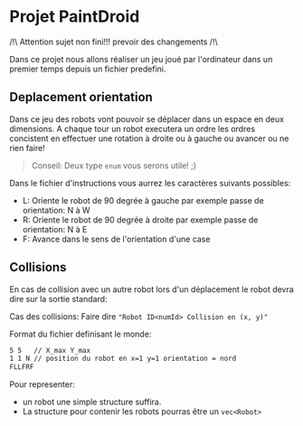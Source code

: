 # Projet PaintDroid

/!\ Attention sujet non fini!!! prevoir des changements /!\

Dans ce projet nous allons réaliser un jeu joué par l'ordinateur dans
un premier temps depuis un fichier predefini.

## Deplacement orientation

Dans ce jeu des robots vont pouvoir se déplacer dans un espace en deux
dimensions. A chaque tour un robot executera un ordre les ordres concistent en
effectuer une rotation à droite ou à gauche ou avancer ou ne rien faire!

> Conseil: Deux type `enum` vous serons utile! ;)

Dans le fichier d'instructions vous aurrez les caractères suivants possibles:

- L: Oriente le robot de 90 degrée à gauche par exemple passe de orientation: N à W
- R: Oriente le robot de 90 degrée à droite par exemple passe de orientation: N à E
- F: Avance dans le sens de l'orientation d'une case

<!--

TODO: coloration du sol.
## Coloration du terrain

Dans un second temps nos robots gagneront l'instruction qui leur permettra de
posser une couleur au sol et cette couleur au sol restera pour 5 tours et
si un autre robot passe dans cette couleur alors il est eliminé.

Un peu comme dans les "tron" games.
Exemple vidéo: https://www.youtube.com/watch?v=PWvxGX2twcA
-->

## Collisions

En cas de collision avec un autre robot lors d'un déplacement le robot devra
dire sur la sortie standard:

Cas des collisions: Faire dire `"Robot ID<numId> Collision en (x, y)"`

Format du fichier definisant le monde:

```txt
5 5   // X_max Y_max
1 1 N // position du robot en x=1 y=1 orientation = nord
FLLFRF
```

Pour representer:

- un robot une simple structure suffira.
- La structure pour contenir les robots pourras être un `vec<Robot>`

<!--

# Améliorations :


Debug des collisions:

`[ID du robot] BeBop!? Collision with <Id du robot collisionné>`
-->